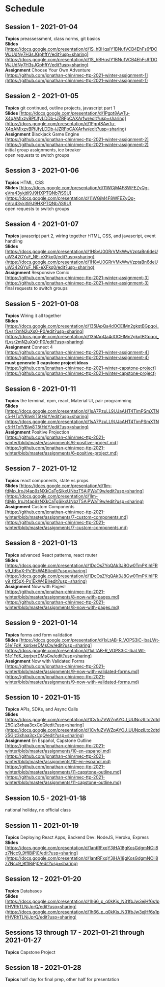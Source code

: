 # Schedule

## Session 1 - 2021-01-04
**Topics** preassessment, class norms, git basics  
**Slides** [https://docs.google.com/presentation/d/1S_hBHqsIY1BNufVCB4EhFs6fDOWJUdNy7H3sJGphftY/edit?usp=sharing](https://docs.google.com/presentation/d/1S_hBHqsIY1BNufVCB4EhFs6fDOWJUdNy7H3sJGphftY/edit?usp=sharing)  
**Assignment** Choose Your Own Adventure  
[https://github.com/jonathan-chin/mec-ttp-2021-winter-assignment-1](https://github.com/jonathan-chin/mec-ttp-2021-winter-assignment-1)

## Session 2 - 2021-01-05
**Topics** git continued, outline projects, javascript part 1  
**Slides** [https://docs.google.com/presentation/d/1Pgpt8AwTu-X4qAMIxzvBPfJfyLDDb-iJZRFpCAXArfw/edit?usp=sharing](https://docs.google.com/presentation/d/1Pgpt8AwTu-X4qAMIxzvBPfJfyLDDb-iJZRFpCAXArfw/edit?usp=sharing)  
**Assignment** Blackjack Game Engine  
[https://github.com/jonathan-chin/mec-ttp-2021-winter-assignment-2](https://github.com/jonathan-chin/mec-ttp-2021-winter-assignment-2)  
initial group assignments, ice breaker  
open requests to switch groups

## Session 3 - 2021-01-06
**Topics** HTML, CSS  
**Slides** [https://docs.google.com/presentation/d/11WGjM4F8WFEZyQg-eVra43ykjtli9J9HXPTQNb7iS9U](https://docs.google.com/presentation/d/11WGjM4F8WFEZyQg-eVra43ykjtli9J9HXPTQNb7iS9U)  
open requests to switch groups

## Session 4 - 2021-01-07
**Topics** javascript part 2, wiring together HTML, CSS, and javascript, event handling  
**Slides** [https://docs.google.com/presentation/d/1H8vU0GRrVMkWwVzptaBn6deUuW342GYuF_NE-eXFkq0/edit?usp=sharing](https://docs.google.com/presentation/d/1H8vU0GRrVMkWwVzptaBn6deUuW342GYuF_NE-eXFkq0/edit?usp=sharing)  
**Assignment** Responsive Comic  
[https://github.com/jonathan-chin/mec-ttp-2021-winter-assignment-3](https://github.com/jonathan-chin/mec-ttp-2021-winter-assignment-3)  
final requests to switch groups

## Session 5 - 2021-01-08
**Topics** Wiring it all together  
**Slides** [https://docs.google.com/presentation/d/135lApQa4dOCElMn2gkqtBGpqoi_fLvsr2mN2uXs0-P0/edit?usp=sharing](https://docs.google.com/presentation/d/135lApQa4dOCElMn2gkqtBGpqoi_fLvsr2mN2uXs0-P0/edit?usp=sharing)  
**Assignment** Connect 4  
[https://github.com/jonathan-chin/mec-ttp-2021-winter-assignment-4](https://github.com/jonathan-chin/mec-ttp-2021-winter-assignment-4)  
**must generate 3 capstone project ideas**  
[https://github.com/jonathan-chin/mec-ttp-2021-winter-capstone-project](https://github.com/jonathan-chin/mec-ttp-2021-winter-capstone-project)

## Session 6 - 2021-01-11
**Topics** the terminal, npm, react, Material UI, pair programming  
**Slides** [https://docs.google.com/presentation/d/1sA7PzuLL9UJaAHT4TimPSmXTNc5-HTxfVBlw8T5tHdY/edit?usp=sharing](https://docs.google.com/presentation/d/1sA7PzuLL9UJaAHT4TimPSmXTNc5-HTxfVBlw8T5tHdY/edit?usp=sharing)  
**Assignment** Positive Projection  
[https://github.com/jonathan-chin/mec-ttp-2021-winter/blob/master/assignments/6-positive-project.md](https://github.com/jonathan-chin/mec-ttp-2021-winter/blob/master/assignments/6-positive-project.md)

## Session 7 - 2021-01-12
**Topics** react components, state vs props  
**Slides** [https://docs.google.com/presentation/d/1Im-fdMp_IrxJt4ap9zNXkCaTgSikxUNbzT5AiPWaT9w/edit?usp=sharing](https://docs.google.com/presentation/d/1Im-fdMp_IrxJt4ap9zNXkCaTgSikxUNbzT5AiPWaT9w/edit?usp=sharing)  
**Assignment** Custom Components  
[https://github.com/jonathan-chin/mec-ttp-2021-winter/blob/master/assignments/7-custom-components.md](https://github.com/jonathan-chin/mec-ttp-2021-winter/blob/master/assignments/7-custom-components.md)


## Session 8 - 2021-01-13
**Topics** advanced React patterns, react router  
**Slides** [https://docs.google.com/presentation/d/1DcOsZYqQAk3J8Gw0TmPKihIFRv9_fd5qX-Px1EkW4BI/edit?usp=sharing](https://docs.google.com/presentation/d/1DcOsZYqQAk3J8Gw0TmPKihIFRv9_fd5qX-Px1EkW4BI/edit?usp=sharing)  
**Assignment** Now with Pages!  
[https://github.com/jonathan-chin/mec-ttp-2021-winter/blob/master/assignments/8-now-with-pages.md](https://github.com/jonathan-chin/mec-ttp-2021-winter/blob/master/assignments/8-now-with-pages.md)

## Session 9 - 2021-01-14
**Topics** forms and form validation  
**Slides** [https://docs.google.com/presentation/d/1xLtAB-R_VOPS3iC-lbaLWt-51e1FdK_kqrjxerDMsCw/edit?usp=sharing](https://docs.google.com/presentation/d/1xLtAB-R_VOPS3iC-lbaLWt-51e1FdK_kqrjxerDMsCw/edit?usp=sharing)  
**Assignment** Now with Validated Forms  
[https://github.com/jonathan-chin/mec-ttp-2021-winter/blob/master/assignments/9-now-with-validated-forms.md](https://github.com/jonathan-chin/mec-ttp-2021-winter/blob/master/assignments/9-now-with-validated-forms.md)

## Session 10 - 2021-01-15
**Topics** APIs, SDKs, and Async Calls  
**Slides** [https://docs.google.com/presentation/d/1CvfuZVWZpAYOJ_UUNpzILtc2dtd25Glz3xhaa3cxCqQ/edit?usp=sharing](https://docs.google.com/presentation/d/1CvfuZVWZpAYOJ_UUNpzILtc2dtd25Glz3xhaa3cxCqQ/edit?usp=sharing)  
**Assignment** En Español, Capstone Outline  
[https://github.com/jonathan-chin/mec-ttp-2021-winter/blob/master/assignments/10-en-espanol.md](https://github.com/jonathan-chin/mec-ttp-2021-winter/blob/master/assignments/10-en-espanol.md)  
[https://github.com/jonathan-chin/mec-ttp-2021-winter/blob/master/assignments/11-capstone-outline.md](https://github.com/jonathan-chin/mec-ttp-2021-winter/blob/master/assignments/11-capstone-outline.md)

## Session 10.5 - 2021-01-18
national holiday, no official class

## Session 11 - 2021-01-19
**Topics** Deploying React Apps, Backend Dev: NodeJS, Heroku, Express  
**Slides** [https://docs.google.com/presentation/d/1antRFxqY3jHA18gKosGdgmNOii8z7Ncc9_9ffIBiPj0/edit?usp=sharing](https://docs.google.com/presentation/d/1antRFxqY3jHA18gKosGdgmNOii8z7Ncc9_9ffIBiPj0/edit?usp=sharing)

## Session 12 - 2021-01-20
**Topics** Databases  
**Slides** [https://docs.google.com/presentation/d/1h66_p_q0kKjs_N31fbJw3ejHf6s1plfHVRhTLNjJprQ/edit?usp=sharing](https://docs.google.com/presentation/d/1h66_p_q0kKjs_N31fbJw3ejHf6s1plfHVRhTLNjJprQ/edit?usp=sharing)

## Sessions 13 through 17 - 2021-01-21 through 2021-01-27
**Topics** Capstone Project

## Session 18 - 2021-01-28
**Topics** half day for final prep, other half for presentation

